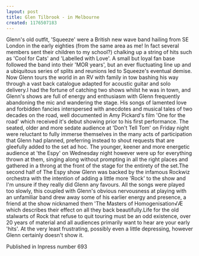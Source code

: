 ```yaml
---
layout: post
title: Glen Tilbrook - in Melbourne
created: 1176507183
---
```



Glenn&#39;s old outfit, &#39;Squeeze&#39; were a British new wave band hailing from SE London in the early eighties (from the same area as me! In fact several members sent their children to my school?) chalking up a string of hits such as &#39;Cool for Cats&#39; and &#39;Labelled with Love&#39;. A small but loyal fan base followed the band into their &#39;MOR years&#39;, but an ever fluctuating line up and a ubiquitous series of splits and reunions led to Squeeze&#39;s eventual demise. Now Glenn tours the world in an RV with family in tow bashing his way through a vast back catalogue adapted for acoustic guitar and solo delivery.I had the fortune of catching two shows whilst he was in town, and Glenn&#39;s shows are full of energy and enthusiasm with Glenn frequently abandoning the mic and wandering the stage. His songs of lamented love and forbidden fancies interspersed with anecdotes and musical tales of two decades on the road, well documented in Amy Pickard&#39;s film &#39;One for the road&#39; which received it&#39;s debut showing prior to his first performance. The seated, older and more sedate audience at &#39;Don&#39;t Tell Tom&#39; on Friday night were reluctant to fully immerse themselves in the many acts of participation that Glenn had planned, preferring instead to shout requests that are gleefully added to the set ad hoc. The younger, keener and more energetic audience at &#39;the Espy&#39; on Wednesday night however were up for everything thrown at them, singing along without prompting in all the right places and gathered in a throng at the front of the stage for the entirety of the set.The second half of The Espy show Glenn was backed by the infamous Rockwiz orchestra with the intention of adding a little more &#39;Rock&#39; to the show and I&#39;m unsure if they really did Glenn any favours. All the songs were played too slowly, this coupled with Glenn&#39;s obvious nervousness at playing with an unfamiliar band drew away some of his earlier energy and presence, a friend at the show nicknamed them &#39;The Masters of Homogenisation&radic;Æ which describes their effect on all they back beautifully.Life for the old stalwarts of Rock that refuse to quit touring must be an odd existence, over 20 years of material and all audiences primarily want to hear are your early &#39;hits&#39;. At the very least frustrating, possibly even a little depressing, however Glenn certainly doesn&#39;t show it.

Published in Inpress number 693
